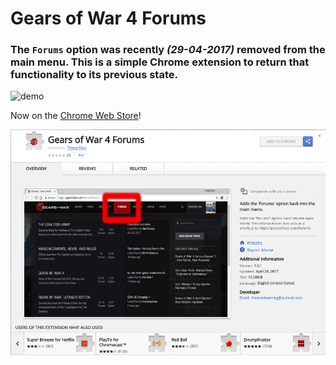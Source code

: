 # Gears of War 4 Forums

### The `Forums` option was recently _(29-04-2017)_ removed from the main menu. This is a simple Chrome extension to return that functionality to its previous state.

![demo](https://media.giphy.com/media/IhMgQ60IioWly/giphy.gif)

Now on the [Chrome Web Store](https://chrome.google.com/webstore/detail/gears-of-war-4-forums/gnnnghjolkebfmgablmplcboppcadiid)!

![forum-tile](https://github.com/TheanosLearning/Gears4Forums/raw/master/images/web-store-demo.png)
